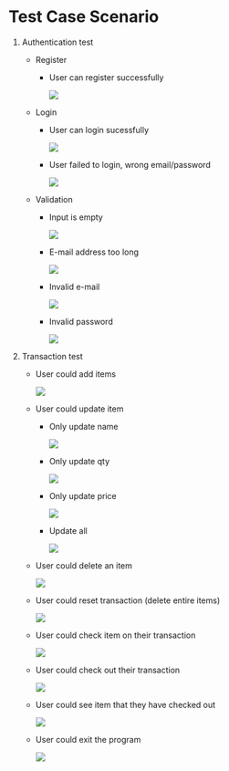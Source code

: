 # Test Case Scenario
1. Authentication test
    - Register
        - User can register successfully

            ![](docs/1-register.png)
    - Login
        - User can login sucessfully

            ![](docs/2-login.png)

        - User failed to login, wrong email/password

            ![](docs/7-wrong-password.png)

    - Validation
        - Input is empty

            ![](docs/3-empty-input.png)

        - E-mail address too long

            ![](docs/4-long-email.png)

        - Invalid e-mail

            ![](docs/5-invalid-email.png)

        - Invalid password

            ![](docs/6-invalid-password.png)

2. Transaction test
    - User could add items

        ![](docs/9-add-items.png)

    - User could update item
        - Only update name

            ![](docs/10-update-name.png)

        - Only update qty

            ![](docs/11-update-qty.png)

        - Only update price

            ![](docs/12-update-price.png)

        - Update all

            ![](docs/13-update-all.png)

    - User could delete an item

        ![](docs/14-delete-item.png)

    - User could reset transaction (delete entire items)

        ![](docs/16-reset-transaction.png)

    - User could check item on their transaction
    
        ![](docs/15-check-transaction.png)

    - User could check out their transaction

        ![](docs/17-checkout.png)

    - User could see item that they have checked out
    
        ![](docs/18-see-checkout.png)

    - User could exit the program

        ![](docs/19-exit-program.png)
